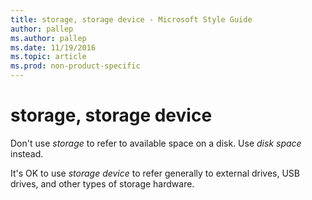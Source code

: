 ```yaml
---
title: storage, storage device - Microsoft Style Guide
author: pallep
ms.author: pallep
ms.date: 11/19/2016
ms.topic: article
ms.prod: non-product-specific
---
```


# storage, storage device

Don't use *storage* to refer to available space on a disk. Use *disk space* instead. 

It's OK to use *storage device* to refer generally to external drives, USB drives, and other types of storage hardware. 
